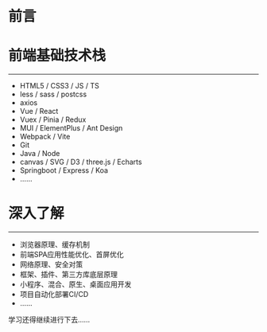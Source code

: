 # 前言

<h1>前端基础技术栈</h1>

---

- HTML5 / CSS3 / JS / TS
- less / sass / postcss
- axios
- Vue / React
- Vuex / Pinia / Redux
- MUI / ElementPlus / Ant Design
- Webpack / Vite
- Git 
- Java / Node
- canvas / SVG / D3 / three.js / Echarts
- Springboot / Express / Koa
- ……


<h1>深入了解</h1>

---

- 浏览器原理、缓存机制
- 前端SPA应用性能优化、首屏优化
- 网络原理、安全对策
- 框架、插件、第三方库底层原理
- 小程序、混合、原生、桌面应用开发
- 项目自动化部署CI/CD
- ……

学习还得继续进行下去……
